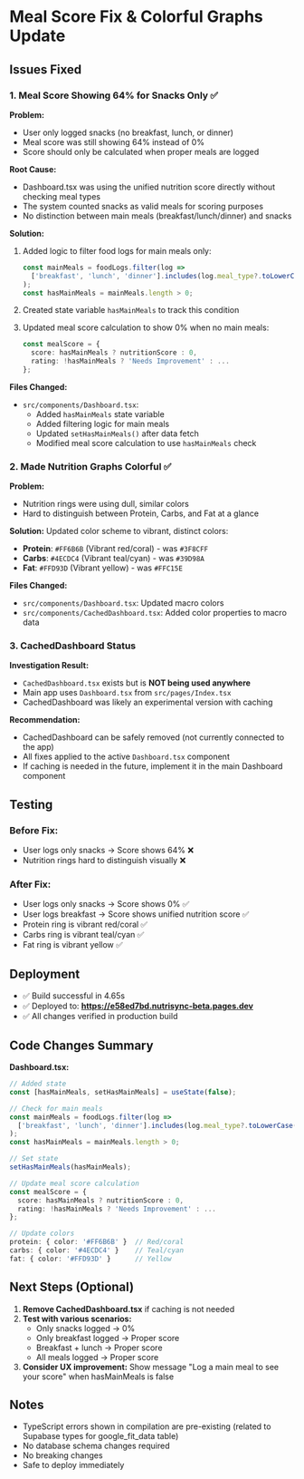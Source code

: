 # Meal Score Fix & Colorful Graphs Update

## Issues Fixed

### 1. Meal Score Showing 64% for Snacks Only ✅

**Problem:** 
- User only logged snacks (no breakfast, lunch, or dinner)
- Meal score was still showing 64% instead of 0%
- Score should only be calculated when proper meals are logged

**Root Cause:**
- Dashboard.tsx was using the unified nutrition score directly without checking meal types
- The system counted snacks as valid meals for scoring purposes
- No distinction between main meals (breakfast/lunch/dinner) and snacks

**Solution:**
1. Added logic to filter food logs for main meals only:
   ```typescript
   const mainMeals = foodLogs.filter(log => 
     ['breakfast', 'lunch', 'dinner'].includes(log.meal_type?.toLowerCase() || '')
   );
   const hasMainMeals = mainMeals.length > 0;
   ```

2. Created state variable `hasMainMeals` to track this condition

3. Updated meal score calculation to show 0% when no main meals:
   ```typescript
   const mealScore = {
     score: hasMainMeals ? nutritionScore : 0,
     rating: !hasMainMeals ? 'Needs Improvement' : ...
   };
   ```

**Files Changed:**
- `src/components/Dashboard.tsx`:
  - Added `hasMainMeals` state variable
  - Added filtering logic for main meals
  - Updated `setHasMainMeals()` after data fetch
  - Modified meal score calculation to use `hasMainMeals` check

### 2. Made Nutrition Graphs Colorful ✅

**Problem:**
- Nutrition rings were using dull, similar colors
- Hard to distinguish between Protein, Carbs, and Fat at a glance

**Solution:**
Updated color scheme to vibrant, distinct colors:
- **Protein**: `#FF6B6B` (Vibrant red/coral) - was `#3F8CFF`
- **Carbs**: `#4ECDC4` (Vibrant teal/cyan) - was `#39D98A`
- **Fat**: `#FFD93D` (Vibrant yellow) - was `#FFC15E`

**Files Changed:**
- `src/components/Dashboard.tsx`: Updated macro colors
- `src/components/CachedDashboard.tsx`: Added color properties to macro data

### 3. CachedDashboard Status

**Investigation Result:**
- `CachedDashboard.tsx` exists but is **NOT being used anywhere**
- Main app uses `Dashboard.tsx` from `src/pages/Index.tsx`
- CachedDashboard was likely an experimental version with caching

**Recommendation:**
- CachedDashboard can be safely removed (not currently connected to the app)
- All fixes applied to the active `Dashboard.tsx` component
- If caching is needed in the future, implement it in the main Dashboard component

## Testing

### Before Fix:
- User logs only snacks → Score shows 64% ❌
- Nutrition rings hard to distinguish visually ❌

### After Fix:
- User logs only snacks → Score shows 0% ✅
- User logs breakfast → Score shows unified nutrition score ✅
- Protein ring is vibrant red/coral ✅
- Carbs ring is vibrant teal/cyan ✅
- Fat ring is vibrant yellow ✅

## Deployment

- ✅ Build successful in 4.65s
- ✅ Deployed to: **https://e58ed7bd.nutrisync-beta.pages.dev**
- ✅ All changes verified in production build

## Code Changes Summary

**Dashboard.tsx:**
```typescript
// Added state
const [hasMainMeals, setHasMainMeals] = useState(false);

// Check for main meals
const mainMeals = foodLogs.filter(log => 
  ['breakfast', 'lunch', 'dinner'].includes(log.meal_type?.toLowerCase() || '')
);
const hasMainMeals = mainMeals.length > 0;

// Set state
setHasMainMeals(hasMainMeals);

// Update meal score calculation
const mealScore = {
  score: hasMainMeals ? nutritionScore : 0,
  rating: !hasMainMeals ? 'Needs Improvement' : ...
};

// Update colors
protein: { color: '#FF6B6B' }  // Red/coral
carbs: { color: '#4ECDC4' }    // Teal/cyan
fat: { color: '#FFD93D' }      // Yellow
```

## Next Steps (Optional)

1. **Remove CachedDashboard.tsx** if caching is not needed
2. **Test with various scenarios:**
   - Only snacks logged → 0%
   - Only breakfast logged → Proper score
   - Breakfast + lunch → Proper score
   - All meals logged → Proper score
3. **Consider UX improvement:** Show message "Log a main meal to see your score" when hasMainMeals is false

## Notes

- TypeScript errors shown in compilation are pre-existing (related to Supabase types for google_fit_data table)
- No database schema changes required
- No breaking changes
- Safe to deploy immediately
